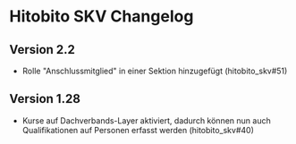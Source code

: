 # Hitobito SKV Changelog

## Version 2.2

- Rolle "Anschlussmitglied" in einer Sektion hinzugefügt (hitobito_skv#51)

## Version 1.28

- Kurse auf Dachverbands-Layer aktiviert, dadurch können nun auch Qualifikationen auf Personen erfasst werden (hitobito_skv#40)
